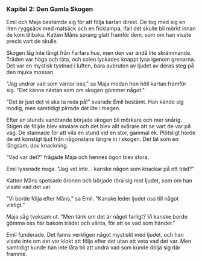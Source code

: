 ### **Kapitel 2: Den Gamla Skogen**

Emil och Maja bestämde sig för att följa kartan direkt. De tog med sig en liten ryggsäck med matsäck och en ficklampa, ifall det skulle bli mörkt innan de kom tillbaka. Katten Måns sprang glatt framför dem, som om han visste precis vart de skulle.

Skogen låg inte långt från Farfars hus, men den var ändå lite skrämmande. Träden var höga och täta, och solen lyckades knappt lysa igenom grenarna. Det var en mystisk tystnad i luften, bara avbruten av ljudet av deras steg på den mjuka mossan.

"Jag undrar vad som väntar oss," sa Maja medan hon höll kartan framför sig. "Det känns nästan som om skogen gömmer något."

"Det är just det vi ska ta reda på!" svarade Emil bestämt. Han kände sig modig, men samtidigt pirrade det lite i magen.

Efter en stunds vandrande började skogen bli mörkare och mer snårig. Stigen de följde blev smalare och det blev allt svårare att se vart de var på väg. De stannade för att vila en stund vid en stor, gammal ek. Plötsligt hörde de ett konstigt ljud från någonstans längre in i skogen. Det lät som en långsam, dov knackning.

"Vad var det?" frågade Maja och hennes ögon blev stora.

Emil lyssnade noga. "Jag vet inte... kanske någon som knackar på ett träd?"

Katten Måns spetsade öronen och började röra sig mot ljudet, som om han visste vad det var.

"Vi borde följa efter Måns," sa Emil. "Kanske leder ljudet oss till något viktigt."

Maja såg tveksam ut. "Men tänk om det är något farligt? Vi kanske borde gömma oss här bakom trädet och vänta, för att se vad som händer."

Emil funderade. Det fanns verkligen något mystiskt med ljudet, och han visste inte om det var klokt att följa efter det utan att veta vad det var. Men samtidigt kunde han inte låta bli att undra vad som kunde dölja sig där framme.
